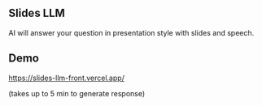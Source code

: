 ## Slides LLM
AI will answer your question in presentation style with slides and speech.

## Demo
https://slides-llm-front.vercel.app/ 

(takes up to 5 min to generate response)
